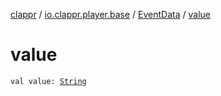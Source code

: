 [clappr](../../index.md) / [io.clappr.player.base](../index.md) / [EventData](index.md) / [value](./value.md)

# value

`val value: `[`String`](https://kotlinlang.org/api/latest/jvm/stdlib/kotlin/-string/index.html)